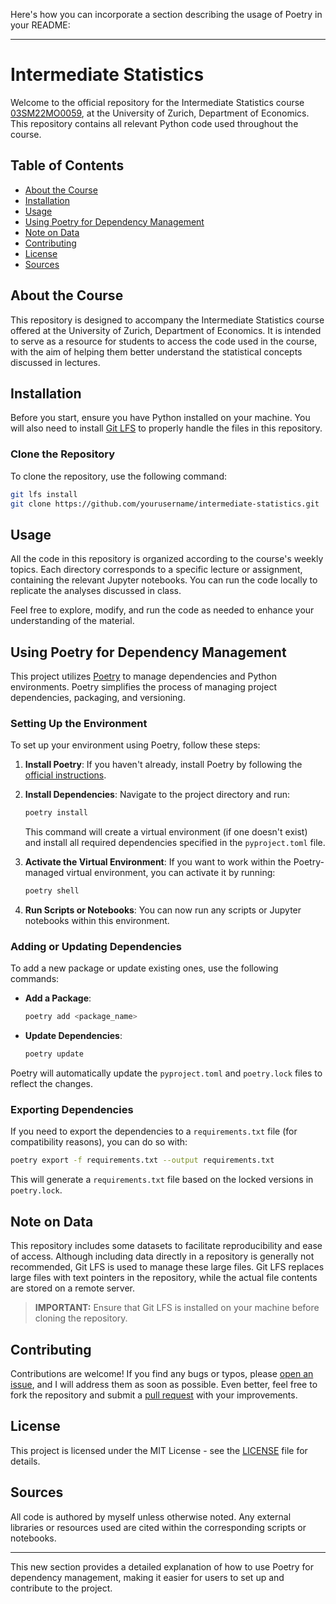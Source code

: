 Here's how you can incorporate a section describing the usage of Poetry in your README:

---

# Intermediate Statistics

Welcome to the official repository for the Intermediate Statistics course
[03SM22MO0059](https://studentservices.uzh.ch/uzh/anonym/vvz/?sap-language=DE&sap-ui-language=DE#/details/2022/004/SM/51144599/50000003/Wirtschaftswissenschaftliche%2520Fakult%25C3%25A4t/50609459/Master%2520of%2520Science%2520UZH%2520in%2520Wirtschaftswissenschaften%2520(C%252C%2520PVO13)/51106318/Volkswirtschaftslehre%2520(Fast%2520Track)),
at the University of Zurich, Department of Economics. This repository contains all relevant Python code
used throughout the course.

## Table of Contents

- [About the Course](#about-the-course)
- [Installation](#installation)
- [Usage](#usage)
- [Using Poetry for Dependency Management](#using-poetry-for-dependency-management)
- [Note on Data](#note-on-data)
- [Contributing](#contributing)
- [License](#license)
- [Sources](#sources)

## About the Course

This repository is designed to accompany the Intermediate Statistics course offered at the University of Zurich, Department of Economics. It is intended to serve as a resource for students to access the code used in the course, with the aim of helping them better understand the statistical concepts discussed in lectures.

## Installation

Before you start, ensure you have Python installed on your machine. You will also need to install [Git LFS](https://git-lfs.com) to properly handle the files in this repository.

### Clone the Repository

To clone the repository, use the following command:

```bash
git lfs install
git clone https://github.com/yourusername/intermediate-statistics.git
```

## Usage

All the code in this repository is organized according to the course's weekly topics. Each directory corresponds to a specific lecture or assignment, containing the relevant Jupyter notebooks. You can run the code locally to replicate the analyses discussed in class.

Feel free to explore, modify, and run the code as needed to enhance your understanding of the material.

## Using Poetry for Dependency Management

This project utilizes [Poetry](https://python-poetry.org/) to manage dependencies and Python environments. Poetry simplifies the process of managing project dependencies, packaging, and versioning.

### Setting Up the Environment

To set up your environment using Poetry, follow these steps:

1. **Install Poetry**: If you haven't already, install Poetry by following the [official instructions](https://python-poetry.org/docs/#installation).

2. **Install Dependencies**: Navigate to the project directory and run:

    ```bash
    poetry install
    ```

    This command will create a virtual environment (if one doesn't exist) and install all required dependencies specified in the `pyproject.toml` file.

3. **Activate the Virtual Environment**: If you want to work within the Poetry-managed virtual environment, you can activate it by running:

    ```bash
    poetry shell
    ```

4. **Run Scripts or Notebooks**: You can now run any scripts or Jupyter notebooks within this environment.

### Adding or Updating Dependencies

To add a new package or update existing ones, use the following commands:

- **Add a Package**:

    ```bash
    poetry add <package_name>
    ```

- **Update Dependencies**:

    ```bash
    poetry update
    ```

Poetry will automatically update the `pyproject.toml` and `poetry.lock` files to reflect the changes.

### Exporting Dependencies

If you need to export the dependencies to a `requirements.txt` file (for compatibility reasons), you can do so with:

```bash
poetry export -f requirements.txt --output requirements.txt
```

This will generate a `requirements.txt` file based on the locked versions in `poetry.lock`.

## Note on Data

This repository includes some datasets to facilitate reproducibility and ease of access. Although including data directly in a repository is generally not recommended, Git LFS is used to manage these large files. Git LFS replaces large files with text pointers in the repository, while the actual file contents are stored on a remote server.

> **IMPORTANT:** Ensure that Git LFS is installed on your machine before cloning the repository.

## Contributing

Contributions are welcome! If you find any bugs or typos, please [open an issue](https://docs.github.com/en/issues/tracking-your-work-with-issues/creating-an-issue), and I will address them as soon as possible. Even better, feel free to fork the repository and submit a [pull request](https://docs.github.com/en/pull-requests/collaborating-with-pull-requests/proposing-changes-to-your-work-with-pull-requests/creating-a-pull-request-from-a-fork) with your improvements.

## License

This project is licensed under the MIT License - see the [LICENSE](LICENSE) file for details.

## Sources

All code is authored by myself unless otherwise noted. Any external libraries or resources used are cited within the corresponding scripts or notebooks.

---

This new section provides a detailed explanation of how to use Poetry for dependency management, making it easier for users to set up and contribute to the project.